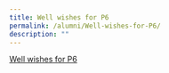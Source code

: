 ```yaml
---
title: Well wishes for P6
permalink: /alumni/Well-wishes-for-P6/
description: ""
---
```

[Well wishes for P6](https://padlet.com/ng_poh_xian/well-wishes-for-p6-students-hvsq34t2n2zxlm49)